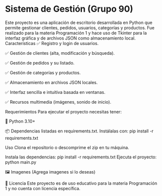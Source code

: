 # Sistema de Gestión (Grupo 90)
Este proyecto es una aplicación de escritorio desarrollada en Python que permite gestionar clientes, pedidos, usuarios, categorías y productos. Fue realizado para la materia Programación 1 y hace uso de Tkinter para la interfaz gráfica y de archivos JSON como almacenamiento local.
Características
✅ Registro y login de usuarios.

✅ Gestión de clientes (alta, modificación y búsqueda).

✅ Gestión de pedidos y su listado.

✅ Gestión de categorías y productos.

✅ Almacenamiento en archivos JSON locales.

✅ Interfaz sencilla e intuitiva basada en ventanas.

✅ Recursos multimedia (imágenes, sonido de inicio).

Requerimientos
Para ejecutar el proyecto necesitas tener:

🐍 Python 3.10+

📦 Dependencias listadas en requirements.txt. Instálalas con:
pip install -r requirements.txt

Uso
Clona el repositorio o descomprime el zip en tu máquina.

Instala las dependencias:
pip install -r requirements.txt
Ejecuta el proyecto:
python main.py

🖼️ Imagenes
(Agrega imagenes si lo deseas)

📜 Licencia
Este proyecto es de uso educativo para la materia Programación 1 y no cuenta con licencia específica.
